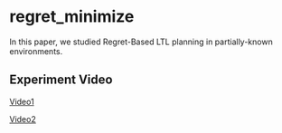 # regret_minimize

In this paper, we studied Regret-Based LTL planning in partially-known environments.

## Experiment Video

[Video1](https://youtu.be/3ce66Vj2nns)

[Video2](https://youtu.be/db0OgS7uDwc)
